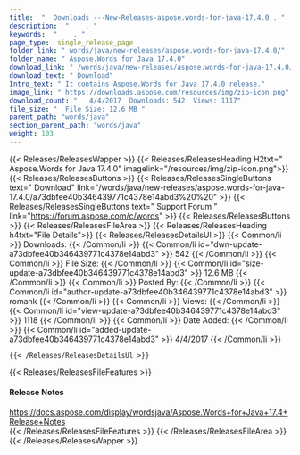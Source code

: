 ```yaml
---
title:  "  Downloads ---New-Releases-aspose.words-for-java-17.4.0 . " 
description:  "    . " 
keywords:  "    . " 
page_type:  single_release_page
folder_link: " words/java/new-releases/aspose.words-for-java-17.4.0/"
folder_name: " Aspose.Words for Java 17.4.0"
download_link: " /words/java/new-releases/aspose.words-for-java-17.4.0/a73dbfee40b346439771c4378e14abd3"
download_text: " Download"
Intro_text: " It contains Aspose.Words for Java 17.4.0 release."
image_link: " https://downloads.aspose.com/resources/img/zip-icon.png"
download_count: "   4/4/2017  Downloads: 542  Views: 1117"
file_size: "  File Size: 12.6 MB "
parent_path: "words/java"
section_parent_path: "words/java"
weight: 103 
---
```


{{< Releases/ReleasesWapper >}}
  {{< Releases/ReleasesHeading H2txt=" Aspose.Words for Java 17.4.0" imagelink="/resources/img/zip-icon.png">}}
  {{< Releases/ReleasesButtons >}}
    {{< Releases/ReleasesSingleButtons text=" Download" link="/words/java/new-releases/aspose.words-for-java-17.4.0/a73dbfee40b346439771c4378e14abd3%20%20" >}}
    {{< Releases/ReleasesSingleButtons text=" Support Forum " link="https://forum.aspose.com/c/words" >}}
  {{< Releases/ReleasesButtons >}}
  {{< Releases/ReleasesFileArea >}}
    {{< Releases/ReleasesHeading h4txt="File Details">}}
    {{< Releases/ReleasesDetailsUl >}}
            {{< Common/li  >}} Downloads: {{< /Common/li >}} 
      {{< Common/li id="dwn-update-a73dbfee40b346439771c4378e14abd3" >}} 542 {{< /Common/li >}} 
      {{< Common/li  >}} File Size: {{< /Common/li >}} 
      {{< Common/li id="size-update-a73dbfee40b346439771c4378e14abd3" >}} 12.6 MB {{< /Common/li >}} 
      {{< Common/li  >}} Posted By: {{< /Common/li >}} 
      {{< Common/li id="author-update-a73dbfee40b346439771c4378e14abd3" >}} romank {{< /Common/li >}} 
      {{< Common/li  >}} Views: {{< /Common/li >}} 
      {{< Common/li id="view-update-a73dbfee40b346439771c4378e14abd3" >}} 1118 {{< /Common/li >}} 
      {{< Common/li  >}} Date Added: {{< /Common/li >}} 
      {{< Common/li id="added-update-a73dbfee40b346439771c4378e14abd3" >}} 4/4/2017 {{< /Common/li >}} 

    {{< /Releases/ReleasesDetailsUl >}}

  {{< Releases/ReleasesFileFeatures >}}
      <h4>Release Notes</h4><div><a href="https://docs.aspose.com/display/wordsjava/Aspose.Words+for+Java+17.4+Release+Notes">https://docs.aspose.com/display/wordsjava/Aspose.Words+for+Java+17.4+Release+Notes</a></div>
  {{< /Releases/ReleasesFileFeatures >}}
 {{< /Releases/ReleasesFileArea >}}
{{< /Releases/ReleasesWapper >}}


